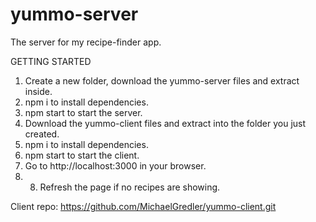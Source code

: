 # yummo-server
 The server for my recipe-finder app.
 
GETTING STARTED

1. Create a new folder, download the yummo-server files and extract inside.
2. npm i to install dependencies.
3. npm start to start the server.
4. Download the yummo-client files and extract into the folder you just created.
5. npm i to install dependencies.
6. npm start to start the client.
7. Go to http://localhost:3000 in your browser.
8. 8. Refresh the page if no recipes are showing.

Client repo:
https://github.com/MichaelGredler/yummo-client.git
